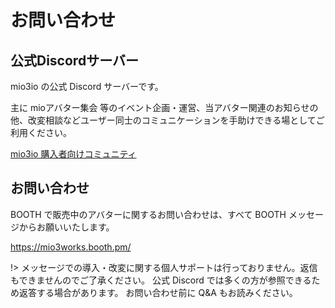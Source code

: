 # お問い合わせ <!-- {docsify-ignore-all} -->

## 公式Discordサーバー

mio3io の公式 Discord サーバーです。

主に mioアバター集会 等のイベント企画・運営、当アバター関連のお知らせの他、改変相談などユーザー同士のコミュニケーションを手助けできる場としてご利用ください。

[mio3io 購入者向けコミュニティ](https://discord.com/invite/DEdZuXUnwu)

## お問い合わせ

BOOTH で販売中のアバターに関するお問い合わせは、すべて BOOTH メッセージからお願いいたします。

https://mio3works.booth.pm/

!> メッセージでの導入・改変に関する個人サポートは行っておりません。返信もできませんのでご了承ください。 公式 Discord では多くの方が参照できるため返答する場合があります。 お問い合わせ前に Q&A もお読みください。